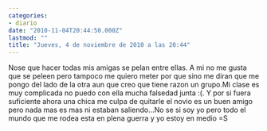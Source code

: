 ```yaml
---
categories:
- diario
date: "2010-11-04T20:44:50.000Z"
lastmod: ""
title: "Jueves, 4 de noviembre de 2010 a las 20:44"
---
```


Nose que hacer todas mis amigas se pelan entre ellas. A mi no me gusta que se peleen pero tampoco me quiero meter por que sino me diran que me pongo del lado de la otra aun que creo que tiene razon un grupo.Mi clase es muy complicada no puedo con ella mucha falsedad junta :(. Y por si fuera suficiente ahora una chica me culpa de quitarle el novio es un buen amigo pero nada mas es mas ni estaban saliendo...No se si soy yo pero todo el mundo que me rodea esta en plena guerra y yo estoy en medio =S